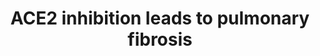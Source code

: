 ---
annotations:
- type: Disease Ontology
  value: pulmonary fibrosis
- type: Pathway Ontology
  value: angiotensin II signaling pathway via AT1 receptor
- type: Disease Ontology
  value: COVID-19
- type: Cell Type Ontology
  value: fibroblast
authors:
- Marvin M2
- Finterly
description: AOP based on https://aopwiki.org/aops/319
last-edited: 2021-05-28
organisms:
- Homo sapiens
redirect_from:
- /index.php/Pathway:WP5035
- /instance/WP5035
schema-jsonld:
- '@context': https://schema.org/
  '@id': https://wikipathways.github.io/pathways/WP5035.html
  '@type': Dataset
  creator:
    '@type': Organization
    name: WikiPathways
  description: AOP based on https://aopwiki.org/aops/319
  keywords:
  - Bradykinin system, hyperactivated
  - Bradykinin signaling network
  - Collagen biosynthesis and modifying enzymes
  - Prostaglandin signaling
  - Binding of agonist, Angiotensin II receptor type 1 receptor (AT1R)
  - 'KE1743: Increased plasma Angiotensin II'
  - Overview of proinflammatory and profibrotic mediators
  - NF-KB pathway
  - 'KE1276: Lung Fibrosis'
  - Increase activation, Nuclear factor kappa B (NF-kB)
  - 'KE68: Collagen Accumulation'
  - 'KE1752: Increased Angiotensin II'
  - Bradykinin receptor B1 activation
  - Increased, Reactive oxygen species
  - Renin Angiotensin Aldosterone System
  - Kinin-Kallikrein Pathway
  - Oxidative stress
  - Increased, Prostaglandin E2 secretion
  - Angiotensin II receptor type 1 pathway
  - Increased, secretion of proinflammatory and profibrotic mediators
  - ACE2 inhibition
  - Metabolism of Angiotensinogen to Angiotensins
  - 'KE1740: ACE2 inhibition'
  license: CC0
  name: ACE2 inhibition leads to pulmonary fibrosis
seo: CreativeWork
title: ACE2 inhibition leads to pulmonary fibrosis
wpid: WP5035
---